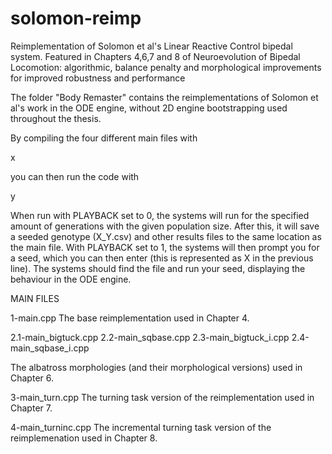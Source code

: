 # solomon-reimp
Reimplementation of Solomon et al's Linear Reactive Control bipedal system. Featured in Chapters 4,6,7 and 8 of Neuroevolution of Bipedal Locomotion: algorithmic, balance penalty and morphological improvements for improved robustness and performance

The folder "Body Remaster" contains the reimplementations of Solomon et al's work in the ODE engine, without 2D engine bootstrapping used throughout the thesis.

By compiling the four different main files with 

x

you can then run the code with 

y

When run with PLAYBACK set to 0, the systems will run for the specified amount of generations with the given population size. 
After this, it will save a seeded genotype (X_Y.csv) and other results files to the same location as the main file. 
With PLAYBACK set to 1, the systems will then prompt you for a seed, which you can then enter (this is represented as X in the previous line).
The systems should find the file and run your seed, displaying the behaviour in the ODE engine.

MAIN FILES

1-main.cpp
The base reimplementation used in Chapter 4.

2.1-main_bigtuck.cpp
2.2-main_sqbase.cpp
2.3-main_bigtuck_i.cpp
2.4-main_sqbase_i.cpp

The albatross morphologies (and their morphological versions) used in Chapter 6.

3-main_turn.cpp
The turning task version of the reimplementation used in Chapter 7.

4-main_turninc.cpp
The incremental turning task version of the reimplemenation used in Chapter 8.
